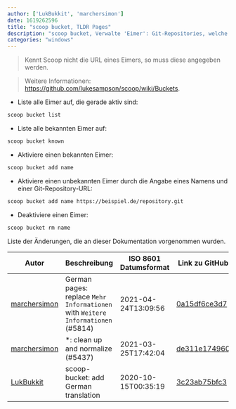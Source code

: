 ```yaml
---
author: ['LukBukkit', 'marchersimon']
date: 1619262596
title: "scoop bucket, TLDR Pages"
description: "scoop bucket, Verwalte 'Eimer': Git-Repositories, welche Dateien enthalten, die beschreiben, wie Scoop Programme installiert werden."
categories: "windows"
---
```

> Kennt Scoop nicht die URL eines Eimers, so muss diese angegeben werden.

> Weitere Informationen: <https://github.com/lukesampson/scoop/wiki/Buckets>.

- Liste alle Eimer auf, die gerade aktiv sind:

```bash
scoop bucket list
```

- Liste alle bekannten Eimer auf:

```bash
scoop bucket known
```

- Aktiviere einen bekannten Eimer:

```bash
scoop bucket add name
```

- Aktiviere einen unbekannten Eimer durch die Angabe eines Namens und einer Git-Repository-URL:

```bash
scoop bucket add name https://beispiel.de/repository.git
```

- Deaktiviere einen Eimer:

```bash
scoop bucket rm name
```
Liste der Änderungen, die an dieser Dokumentation vorgenommen wurden.


Autor | Beschreibung | ISO 8601 Datumsformat | Link zu GitHub
------|-----|-----|-----
[marchersimon](mailto:50295997+marchersimon@users.noreply.github.com) | German pages: replace `Mehr Informationen` with `Weitere Informationen` (#5814) | 2021-04-24T13:09:56 | [0a15df6ce3d7](https://github.com/tldr-pages/tldr/commit/0a15df6ce3d790b71b8fa4ae2e8befe0ed0806c7)
[marchersimon](mailto:50295997+marchersimon@users.noreply.github.com) | *: clean up and normalize (#5437) | 2021-03-25T17:42:04 | [de311e174960](https://github.com/tldr-pages/tldr/commit/de311e17496083a7f805793ef228995ecc7e8c97)
[LukBukkit](mailto:luk.bukkit@gmail.com) | scoop-bucket: add German translation | 2020-10-15T00:35:19 | [3c23ab75bfc3](https://github.com/tldr-pages/tldr/commit/3c23ab75bfc395bdb2ea0a2ddcb6203dfd77bc84)

